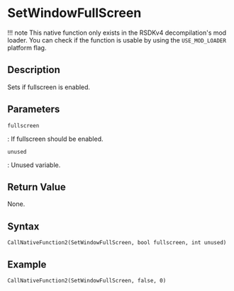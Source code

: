 # SetWindowFullScreen

!!! note
    This native function only exists in the RSDKv4 decompilation's mod loader. You can check if the function is usable by using the `USE_MOD_LOADER` platform flag.

## Description
Sets if fullscreen is enabled.

## Parameters
`fullscreen`

:   If fullscreen should be enabled.

`unused`

:   Unused variable.

## Return Value
None.

## Syntax
```
CallNativeFunction2(SetWindowFullScreen, bool fullscreen, int unused)
```

## Example
```
CallNativeFunction2(SetWindowFullScreen, false, 0)
```

